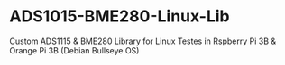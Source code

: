 # ADS1015-BME280-Linux-Lib
Custom ADS1115 &amp; BME280 Library for Linux
Testes in Rspberry Pi 3B & Orange Pi 3B (Debian Bullseye OS)
